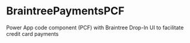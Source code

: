 # BraintreePaymentsPCF
Power App code component (PCF) with Braintree Drop-In UI to facilitate credit card payments
